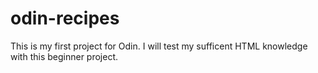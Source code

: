 # odin-recipes
This is my first project for Odin. I will test my sufficent HTML knowledge with this beginner project.